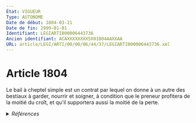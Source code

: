 ```yaml
---
État: VIGUEUR
Type: AUTONOME
Date de début: 1804-03-21
Date de fin: 2999-01-01
Identifiant: LEGIARTI000006443736
Ancien identifiant: ACAXXXXXXXX5X01804AAXXAA
URL: article/LEGI/ARTI/00/00/06/44/37/LEGIARTI000006443736.xml
---
```


<h1>Article 1804</h1>

Le bail à cheptel simple est un contrat par lequel on donne à un autre des
bestiaux à garder, nourrir et soigner, à condition que le preneur profitera de
la moitié du croît, et qu'il supportera aussi la moitié de la perte.


<details>
  <summary><em>Références</em></summary>

  <h2>Références faites par l'article</h2>
  
  <ul>
    <li>
      CODIFICATION source Loi 1804-03-07
    </li>
    <li>
      CREATION source Loi 1804-03-07 promulguée le 17 mars 1804
    </li>
  </ul>
</details>
